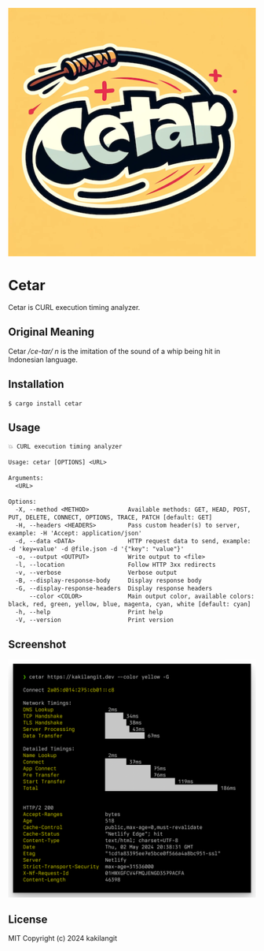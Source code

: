 ![Dall-E generated cetar image](https://raw.githubusercontent.com/kakilangit/cetar/main/static/cetar.png)

# Cetar

Cetar is CURL execution timing analyzer.

## Original Meaning

Cetar _/ce-tar/_ _n_ is the imitation of the sound of a whip being hit in Indonesian language.

## Installation

```shell
$ cargo install cetar
```

## Usage

```shell
💥 CURL execution timing analyzer

Usage: cetar [OPTIONS] <URL>

Arguments:
  <URL>

Options:
  -X, --method <METHOD>           Available methods: GET, HEAD, POST, PUT, DELETE, CONNECT, OPTIONS, TRACE, PATCH [default: GET]
  -H, --headers <HEADERS>         Pass custom header(s) to server, example: -H 'Accept: application/json'
  -d, --data <DATA>               HTTP request data to send, example: -d 'key=value' -d @file.json -d '{"key": "value"}'
  -o, --output <OUTPUT>           Write output to <file>
  -l, --location                  Follow HTTP 3xx redirects
  -v, --verbose                   Verbose output
  -B, --display-response-body     Display response body
  -G, --display-response-headers  Display response headers
      --color <COLOR>             Main output color, available colors: black, red, green, yellow, blue, magenta, cyan, white [default: cyan]
  -h, --help                      Print help
  -V, --version                   Print version
```

## Screenshot

![Screenshot](https://raw.githubusercontent.com/kakilangit/cetar/main/static/cetar-screenshot.png)

## License

MIT
Copyright (c) 2024 kakilangit
